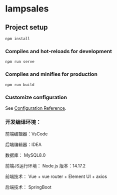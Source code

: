 # lampsales

## Project setup
```
npm install
```

### Compiles and hot-reloads for development
```
npm run serve
```

### Compiles and minifies for production
```
npm run build
```

### Customize configuration
See [Configuration Reference](https://cli.vuejs.org/config/).


### 开发编译环境：
前端编辑器：VsCode

后端编辑器：IDEA

数据库： MySQL8.0

前端JS运行环境： Node.js    版本：14.17.2

前端技术： Vue + vue router + Element UI + axios

后端技术： SpringBoot
